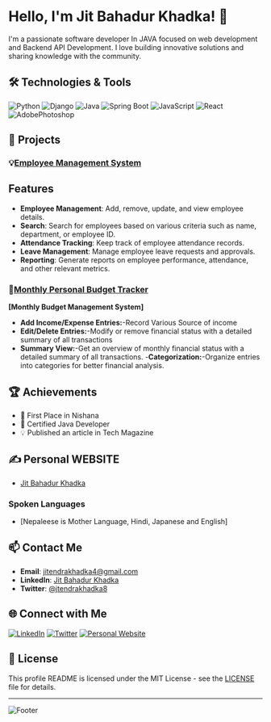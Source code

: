 
# Hello, I'm Jit Bahadur Khadka! 👋


I'm a passionate software developer In JAVA focused on web development and Backend API Development. I love building innovative solutions and sharing knowledge with the community.

## 🛠 Technologies & Tools

![Python](https://img.shields.io/badge/Python-DD0031?style=for-the-badge&logo=python&logoColor=white)
![Django](https://img.shields.io/badge/Python-DD0031?style=for-the-badge&logo=django&logoColor=white)
![Java](https://img.shields.io/badge/Java-ED8B00?style=for-the-badge&logo=java&logoColor=white)
![Spring Boot](https://img.shields.io/badge/Spring%20Boot-6DB33F?style=for-the-badge&logo=spring-boot&logoColor=white)
![JavaScript](https://img.shields.io/badge/JavaScript-F7DF1E?style=for-the-badge&logo=javascript&logoColor=black)
![React](https://img.shields.io/badge/React-20232A?style=for-the-badge&logo=react&logoColor=61DAFB)
![AdobePhotoshop](https://img.shields.io/badge/Adobe_photoshop-2496ED?style=for-the-badge&logo=adobephotoshpo&logoColor=white)

## 🚀 Projects

### 💡[Employee Management System]([https://github.com/jitendra977/awesome-project](https://github.com/jitendra977/E-mapp1.0/tree/a03a4142418547ccbc394d03be5be6a4a24729ca))
## Features
- **Employee Management**: Add, remove, update, and view employee details.
- **Search**: Search for employees based on various criteria such as name, department, or employee ID.
- **Attendance Tracking**: Keep track of employee attendance records.
- **Leave Management**: Manage employee leave requests and approvals.
- **Reporting**: Generate reports on employee performance, attendance, and other relevant metrics.

### 🥇[Monthly Personal Budget Tracker]([https://github.com/jitendra977/another-project](https://github.com/jitendra977/mysite))
**[Monthly Budget Management System]** 
- **Add Income/Expense Entries:**-Record Various Source of income
- **Edit/Delete Entries:**-Modify or remove financial status with a detailed summary of all transactions
- **Summary View:**-Get an overview of monthly financial status with a detailed summary of all transactions.
-**Categorization:**-Organize entries into categories for better financial analysis.


## 🏆 Achievements
- 🥇 First Place in Nishana 
- 📜 Certified Java Developer
- 💡 Published an article in Tech Magazine

## ✍️ Personal WEBSITE
- [Jit Bahadur Khadka](https://jbk.com.np/)
  
### Spoken Languages
- [Nepaleese is Mother Language, Hindi, Japanese and English]
  
## 📫 Contact Me
- **Email**: jitendrakhadka4@gmail.com
- **LinkedIn**: [Jit Bahadur Khadka](https://www.linkedin.com/in/jitendrakhadka4)
- **Twitter**: [@jtendrakhadka8](https://twitter.com/johnsmith)

## 🌐 Connect with Me

[![LinkedIn](https://img.shields.io/badge/LinkedIn-0A66C2?style=for-the-badge&logo=linkedin&logoColor=white)](https://www.linkedin.com/in/jit-bahadur-khadka)
[![Twitter](https://img.shields.io/badge/Twitter-1DA1F2?style=for-the-badge&logo=twitter&logoColor=white)](https://twitter.com/jitendrakhadka8)
[![Personal Website](https://img.shields.io/badge/Website-000000?style=for-the-badge&logo=web&logoColor=white)](https://jbk.com.np)

## 📝 License

This profile README is licensed under the MIT License - see the [LICENSE](LICENSE) file for details.

---

![Footer](https://via.placeholder.com/1200x100.png?text=Thank+You+for+Visiting)
